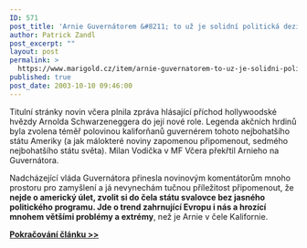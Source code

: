 ```yaml
---
ID: 571
post_title: 'Arnie Guvernátorem &#8211; to už je solidní politická deziluze!'
author: Patrick Zandl
post_excerpt: ""
layout: post
permalink: >
  https://www.marigold.cz/item/arnie-guvernatorem-to-uz-je-solidni-politicka-deziluze
published: true
post_date: 2003-10-10 09:46:00
---
```

<P>Titulní stránky novin včera plnila zpráva hlásající příchod hollywoodské hvězdy Arnolda Schwarzeneggera do její nové role. Legenda akčních hrdinů byla zvolena téměř polovinou kaliforňanů guvernérem tohoto nejbohatšího státu Ameriky (a jak málokteré noviny zapomenou připomenout, sedmého nejbohatšího státu světa). Milan Vodička v MF Včera překřtil Arnieho na Guvernátora.</P>
<P>Nadcházející vláda Guvernátora přinesla novinovým komentátorům mnoho prostoru pro zamyšlení a já nevynechám tučnou příležitost připomenout, že <STRONG>nejde o americký úlet, zvolit si do čela státu svalovce bez jasného politického programu. Jde o trend zahrnující Evropu i nás a hrozící mnohem většími problémy a extrémy</STRONG>, než je Arnie v čele Kalifornie. </P><A href="/diskuse/guvernator031010.html">
<P><STRONG>Pokračování článku &gt;&gt;</STRONG></A></P>